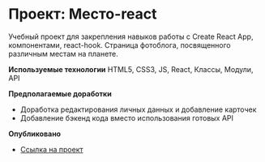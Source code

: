 # Проект: Место-react
Учебный проект для закрепления навыков работы с Create React App, компонентами, react-hook. Страница фотоблога, посвященного различным местам на планете.

**Используемые технологии**
HTML5, CSS3, JS, React, Классы, Модули, API

**Предполагаемые доработки**
* Доработка редактирования личных данных и добавление карточек
* Добавление бэкенд кода вместо использования готовых API

**Опубликовано**

* [Ссылка на проект](https://prevedmed6.github.io/mesto-react/)
